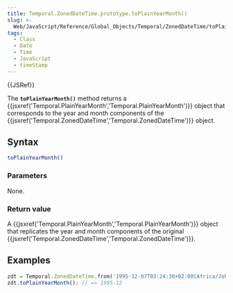 ```yaml
---
title: Temporal.ZonedDateTime.prototype.toPlainYearMonth()
slug: >-
  Web/JavaScript/Reference/Global_Objects/Temporal/ZonedDateTime/toPlainYearMonth
tags:
  - Class
  - Date
  - Time
  - JavaScript
  - timeStamp
---
```

{{JSRef}}

The **`toPlainYearMonth()`** method returns a
{{jsxref('Temporal.PlainYearMonth','Temporal.PlainYearMonth')}}
object that corresponds to the year and month components of the
{{jsxref('Temporal.ZonedDateTime','Temporal.ZonedDateTime')}}
object.

## Syntax

```js
toPlainYearMonth()
```

### Parameters

None.

### Return value

A
{{jsxref('Temporal.PlainYearMonth','Temporal.PlainYearMonth')}}
object that replicates the year and month components of the original
{{jsxref('Temporal.ZonedDateTime','Temporal.ZonedDateTime')}}.

## Examples

```js
zdt = Temporal.ZonedDateTime.from('1995-12-07T03:24:30+02:00[Africa/Johannesburg]');
zdt.toPlainYearMonth(); // => 1995-12
```
